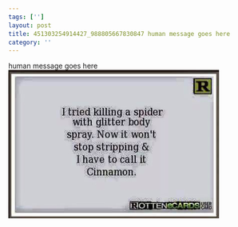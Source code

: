 ```yaml
---
tags: ['']
layout: post
title: 451303254914427_988805667830847 human message goes here
category: ''
---
```

human message goes here
![451303254914427_988805667830847](/uploads/2015-7-17-451303254914427_988805667830847-human-message-goes-here.jpg)

